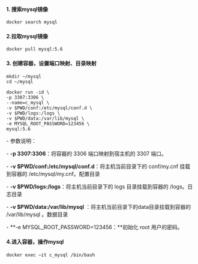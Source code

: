 #### 1. 搜索mysql镜像

```
docker search mysql
```

#### 2.拉取mysql镜像

```
docker pull mysql:5.6
```

#### 3. 创建容器，设置端口映射、目录映射

```
mkdir ~/mysql
cd ~/mysql
```

```
docker run -id \
-p 3307:3306 \
--name=c_mysql \
-v $PWD/conf:/etc/mysql/conf.d \
-v $PWD/logs:/logs \
-v $PWD/data:/var/lib/mysql \
-e MYSQL_ROOT_PASSWORD=123456 \
mysql:5.6
```

\- 参数说明：

  \- **-p 3307:3306**：将容器的 3306 端口映射到宿主机的 3307 端口。

  \- **-v $PWD/conf:/etc/mysql/conf.d**：将主机当前目录下的 conf/my.cnf 挂载到容器的 /etc/mysql/my.cnf。配置目录

  \- **-v $PWD/logs:/logs**：将主机当前目录下的 logs 目录挂载到容器的 /logs。日志目录

  \- **-v $PWD/data:/var/lib/mysql** ：将主机当前目录下的data目录挂载到容器的 /var/lib/mysql 。数据目录

  \- **-e MYSQL_ROOT_PASSWORD=123456：**初始化 root 用户的密码。

#### 4.进入容器，操作mysql

```
docker exec –it c_mysql /bin/bash
```

